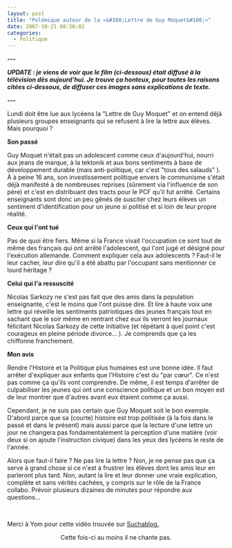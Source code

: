 ```yaml
---
layout: post
title: "Polémique autour de la «&#160;Lettre de Guy Moquet&#160;»"
date: 2007-10-21 08:50:02
categories:
  - Politique
---
```


**_---_**

**_UPDATE&nbsp;: je viens de voir que le film (ci-dessous) était diffusé à la télévision dès aujourd'hui. Je trouve ça honteux, pour toutes les raisons citées ci-dessous, de diffuser ces images sans explications de texte._**

**_---_**

Lundi doit être lue aux lycéens la &quot;Lettre de Guy Moquet&quot; et on entend déjà plusieurs groupes enseignants qui se refusent à lire la lettre aux élèves. Mais pourquoi&nbsp;?

**Son passé**

Guy Moquet n'était pas un adolescent comme ceux d'aujourd'hui, nourri aux jeans de marque, à la tektonik et aux bons sentiments à base de développement durable (mais anti-politique, car c'est &quot;tous des salauds&quot; ). À à peine 16 ans, son investissement politique envers le communisme s'était déjà manifesté à de nombreuses reprises (s&#xFB;rement via l'influence de son père) et c'est en distribuant des tracts pour le PCF qu'il fut arrêté. Certains enseignants sont donc un peu gênés de susciter chez leurs élèves un sentiment d'identification pour un jeune si politisé et si loin de leur propre réalité.

**Ceux qui l'ont tué**

Pas de quoi être fiers. Même si la France vivait l'occupation ce sont tout de même des français qui ont arrêté l'adolescent, qui l'ont jugé et désigné pour l'exécution allemande. Comment expliquer cela aux adolescents&nbsp;? Faut-il le leur cacher, leur dire qu'il a été abattu par l'occupant sans mentionner ce lourd héritage&nbsp;?

**Celui qui l'a ressuscité**

Nicolas Sarkozy ne s'est pas fait que des amis dans la population enseignante, c'est le moins que l'ont puisse dire. Et lire à haute voix une lettre qui réveille les sentiments patriotiques des jeunes français tout en sachant que le soir même en rentrant chez eux ils verront les journaux félicitant Nicolas Sarkozy de cette initiative (et répétant à quel point c'est courageux en pleine période divorce&#8230; ). Je comprends que ça les chiffonne franchement.

**Mon avis**

Rendre l'Histoire et la Politique plus humaines est une bonne idée. Il faut arrêter d'expliquer aux enfants que l'Histoire c'est du &quot;par c&#x153;ur&quot;. Ce n'est pas comme ça qu'ils vont comprendre. De même, il est temps d'arrêter de culpabiliser les jeunes qui ont une conscience politique et un bon moyen est de leur montrer que d'autres avant eux étaient comme ça aussi.

Cependant, je ne suis pas certain que Guy Moquet soit le bon exemple. D'abord parce que sa (courte) histoire est trop politisée (à la fois dans le passé et dans le présent) mais aussi parce que la lecture d'une lettre un jour ne changera pas fondamentalement la perception d'une matière (voir deux si on ajoute l'instruction civique) dans les yeux des lycéens le reste de l'année.

Alors que faut-il faire&nbsp;? Ne pas lire la lettre&nbsp;? Non, je ne pense pas que ça serve à grand chose si ce n'est à frustrer les élèves dont les amis leur en parleront plus tard. Non, autant la lire et leur donner une vraie explication, complète et sans vérités cachées, y compris sur le r&#xF4;le de la France collabo. Prévoir plusieurs dizaines de minutes pour répondre aux questions&#8230;

&#xA0;

Merci à Yom pour cette vidéo trouvée sur [Suchablog.](http://www.suchablog.com/la-lettre-de-guy-mocquet/)

<div align="center"></div>

<div align="center">Cette fois-ci au moins il ne chante pas.    
</div>